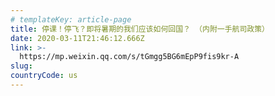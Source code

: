```yaml
---
# templateKey: article-page
title: 停课！停飞？即将暑期的我们应该如何回国？ （内附一手航司政策）
date: 2020-03-11T21:46:12.666Z
link: >-
  https://mp.weixin.qq.com/s/tGmgg5BG6mEpP9fis9kr-A
slug: 
countryCode: us
---
```

